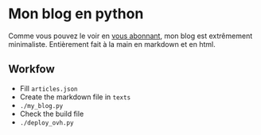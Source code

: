 # Mon blog en python

Comme vous pouvez le voir en [vous abonnant](http://laurent.claessens-donadello.eu/rss.xml), mon blog est extrêmement minimaliste. Entièrement fait à la main en markdown et en html.

## Workfow

- Fill `articles.json` 
- Create the markdown file in `texts`
- `./my_blog.py`
- Check the build file
- `./deploy_ovh.py`
